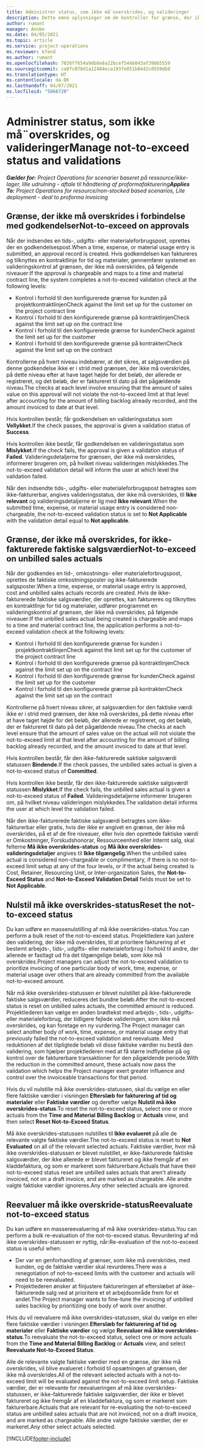 ```yaml
---
title: Administrer status, som ikke må¨overskrides, og valideringer
description: Dette emne oplysninger om de kontroller for grænse, der ikke må overskrides, som udføres i Project Operations.
author: rumant
manager: Annbe
ms.date: 04/05/2021
ms.topic: article
ms.service: project-operations
ms.reviewer: kfend
ms.author: rumant
ms.openlocfilehash: 7026ff654a9db8e8a22bcef544b043af39865559
ms.sourcegitcommit: ca0fc078d1a12484eca193fe051b8442c0559db8
ms.translationtype: HT
ms.contentlocale: da-DK
ms.lasthandoff: 04/07/2021
ms.locfileid: "5866720"
---
```

# <a name="manage-not-to-exceed-status-and-validations"></a><span data-ttu-id="9661c-103">Administrer status, som ikke må¨overskrides, og valideringer</span><span class="sxs-lookup"><span data-stu-id="9661c-103">Manage not-to-exceed status and validations</span></span> 

<span data-ttu-id="9661c-104">_**Gælder for:** Project Operations for scenarier baseret på ressource/ikke-lager, lille udrulning - aftale til håndtering af proformafakturering_</span><span class="sxs-lookup"><span data-stu-id="9661c-104">_**Applies To:** Project Operations for resource/non-stocked based scenarios, Lite deployment - deal to proforma invoicing_</span></span>

## <a name="not-to-exceed-on-approvals"></a><span data-ttu-id="9661c-105">Grænse, der ikke må overskrides i forbindelse med godkendelser</span><span class="sxs-lookup"><span data-stu-id="9661c-105">Not-to-exceed on approvals</span></span>

<span data-ttu-id="9661c-106">Når der indsendes en tids-, udgifts- eller materialeforbrugspost, oprettes der en godkendelsespost.</span><span class="sxs-lookup"><span data-stu-id="9661c-106">When a time, expense, or material usage entry is submitted, an approval record is created.</span></span> <span data-ttu-id="9661c-107">Hvis godkendelsen kan faktureres og tilknyttes en kontraktlinje for tid og materialer, gennemfører systemet en valideringskontrol af grænsen, der ikke må overskrides, på følgende niveauer:</span><span class="sxs-lookup"><span data-stu-id="9661c-107">If the approval is chargeable and maps to a time and material contract line, the system completes a not-to-exceed validation check at the following levels:</span></span>

  - <span data-ttu-id="9661c-108">Kontrol i forhold til den konfigurerede grænse for kunden på projektkontraktlinjen</span><span class="sxs-lookup"><span data-stu-id="9661c-108">Check against the limit set up for the customer on the project contract line</span></span>
  - <span data-ttu-id="9661c-109">Kontrol i forhold til den konfigurerede grænse på kontraktlinjen</span><span class="sxs-lookup"><span data-stu-id="9661c-109">Check against the limit set up on the contract line</span></span>
  - <span data-ttu-id="9661c-110">Kontrol i forhold til den konfigurerede grænse for kunden</span><span class="sxs-lookup"><span data-stu-id="9661c-110">Check against the limit set up for the customer</span></span>
  - <span data-ttu-id="9661c-111">Kontrol i forhold til den konfigurerede grænse på kontrakten</span><span class="sxs-lookup"><span data-stu-id="9661c-111">Check against the limit set up on the contract</span></span>

<span data-ttu-id="9661c-112">Kontrollerne på hvert niveau indebærer, at det sikres, at salgsværdien på denne godkendelse ikke er i strid med grænsen, der ikke må overskrides, på dette niveau efter at have taget højde for det beløb, der allerede er registreret, og det beløb, der er faktureret til dato på det pågældende niveau.</span><span class="sxs-lookup"><span data-stu-id="9661c-112">The checks at each level involve ensuring that the amount of sales value on this approval will not violate the not-to-exceed limit at that level after accounting for the amount of billing backlog already recorded, and the amount invoiced to date at that level.</span></span>

<span data-ttu-id="9661c-113">Hvis kontrollen består, får godkendelsen en valideringsstatus som **Vellykket**.</span><span class="sxs-lookup"><span data-stu-id="9661c-113">If the check passes, the approval is given a validation status of **Success**.</span></span>

<span data-ttu-id="9661c-114">Hvis kontrollen ikke består, får godkendelsen en valideringsstatus som **Mislykket**.</span><span class="sxs-lookup"><span data-stu-id="9661c-114">If the check fails, the approval is given a validation status of **Failed**.</span></span> <span data-ttu-id="9661c-115">Valideringsdetaljerne for grænsen, der ikke må overskrides, informerer brugeren om, på hvilket niveau valideringen mislykkedes.</span><span class="sxs-lookup"><span data-stu-id="9661c-115">The not-to-exceed validation detail will inform the user at which level the validation failed.</span></span>

<span data-ttu-id="9661c-116">Når den indsendte tids-, udgifts- eller materialeforbrugspost betragtes som ikke-fakturerbar, angives valideringsstatus, der ikke må overskrides, til **Ikke relevant** og valideringsdetaljerne er lig med **Ikke relevant**.</span><span class="sxs-lookup"><span data-stu-id="9661c-116">When the submitted time, expense, or material usage entry is considered non-chargeable, the not-to-exceed validation status is set to **Not Applicable** with the validation detail equal to **Not applicable**.</span></span>

## <a name="not-to-exceed-on-unbilled-sales-actuals"></a><span data-ttu-id="9661c-117">Grænse, der ikke må overskrides, for ikke-fakturerede faktiske salgsværdier</span><span class="sxs-lookup"><span data-stu-id="9661c-117">Not-to-exceed on unbilled sales actuals</span></span>

<span data-ttu-id="9661c-118">Når der godkendes en tid-, omkostnings- eller materialeforbrugspost, oprettes de faktiske omkostningsposter og ikke-fakturerede salgsposter.</span><span class="sxs-lookup"><span data-stu-id="9661c-118">When a time, expense, or material usage entry is approved, cost and unbilled sales actuals records are created.</span></span> <span data-ttu-id="9661c-119">Hvis de ikke-fakturerede faktiske salgsværdier, der oprettes, kan faktureres og tilknyttes en kontraktlinje for tid og materialer, udfører programmet en valideringskontrol af grænsen, der ikke må overskrides, på følgende niveauer:</span><span class="sxs-lookup"><span data-stu-id="9661c-119">If the unbilled sales actual being created is chargeable and maps to a time and material contract line, the application performs a not-to-exceed validation check at the following levels:</span></span>

  - <span data-ttu-id="9661c-120">Kontrol i forhold til den konfigurerede grænse for kunden i projektkontraktlinjen</span><span class="sxs-lookup"><span data-stu-id="9661c-120">Check against the limit set up for the customer of the project contract line</span></span>
  - <span data-ttu-id="9661c-121">Kontrol i forhold til den konfigurerede grænse på kontraktlinjen</span><span class="sxs-lookup"><span data-stu-id="9661c-121">Check against the limit set up on the contract line</span></span>
  - <span data-ttu-id="9661c-122">Kontrol i forhold til den konfigurerede grænse for kunden</span><span class="sxs-lookup"><span data-stu-id="9661c-122">Check against the limit set up for the customer</span></span>
  - <span data-ttu-id="9661c-123">Kontrol i forhold til den konfigurerede grænse på kontrakten</span><span class="sxs-lookup"><span data-stu-id="9661c-123">Check against the limit set up on the contract</span></span>

<span data-ttu-id="9661c-124">Kontrollerne på hvert niveau sikrer, at salgsværdien for den faktiske værdi ikke er i strid med grænsen, der ikke må overskrides, på dette niveau efter at have taget højde for det beløb, der allerede er registreret, og det beløb, der er faktureret til dato på det pågældende niveau.</span><span class="sxs-lookup"><span data-stu-id="9661c-124">The checks at each level ensure that the amount of sales value on the actual will not violate the not-to-exceed limit at that level after accounting for the amount of billing backlog already recorded, and the amount invoiced to date at that level.</span></span>

<span data-ttu-id="9661c-125">Hvis kontrollen består, får den ikke-fakturerede saktiske salgsværdi statussen **Bindende**.</span><span class="sxs-lookup"><span data-stu-id="9661c-125">If the check passes, the unbilled sales actual is given a not-to-exceed status of **Committed**.</span></span>

<span data-ttu-id="9661c-126">Hvis kontrollen ikke består, får den ikke-fakturerede saktiske salgsværdi statussen **Mislykket**.</span><span class="sxs-lookup"><span data-stu-id="9661c-126">If the check fails, the unbilled sales actual is given a not-to-exceed status of **Failed**.</span></span> <span data-ttu-id="9661c-127">Valideringsdetaljerne informerer brugeren om, på hvilket niveau valideringen mislykkedes.</span><span class="sxs-lookup"><span data-stu-id="9661c-127">The validation detail informs the user at which level the validation failed.</span></span>

<span data-ttu-id="9661c-128">Når den ikke-fakturerede faktiske salgsværdi betragtes som ikke-fakturerbar eller gratis, hvis der ikke er angivet en grænse, der ikke må overskrides, på et af de fire niveauer, eller hvis den oprettede faktiske værdi er Omkostninger, Forskudshonorar, Ressourceenhed eller Internt salg, skal felterne **Må ikke overskrides-status** og **Må ikke overskrides-valideringsdetaljer** angives til **Ikke tilgængelig**.</span><span class="sxs-lookup"><span data-stu-id="9661c-128">When the unbilled sales actual is considered non-chargeable or complimentary, if there is no not-to-exceed limit setup at any of the four levels, or if the actual being created is Cost, Retainer, Resourcing Unit, or Inter-organization Sales, the **Not-to-Exceed Status** and **Not-to-Exceed Validation Detail** fields must be set to **Not Applicable**.</span></span>

## <a name="reset-the-not-to-exceed-status"></a><span data-ttu-id="9661c-129">Nulstil må ikke overskrides-status</span><span class="sxs-lookup"><span data-stu-id="9661c-129">Reset the not-to-exceed status</span></span>

<span data-ttu-id="9661c-130">Du kan udføre en massenulstilling af må ikke overskrides-status.</span><span class="sxs-lookup"><span data-stu-id="9661c-130">You can perform a bulk reset of the not-to-exceed status.</span></span> <span data-ttu-id="9661c-131">Projektledere kan justere den validering, der ikke må overskrides, til at prioritere fakturering af et bestemt arbejds-, tids-, udgifts- eller materialeforbrug i forhold til andre, der allerede er fastlagt ud fra det tilgængelige beløb, som ikke må overskrides.</span><span class="sxs-lookup"><span data-stu-id="9661c-131">Project managers can adjust the not-to-exceed validation to prioritize invoicing of one particular body of work, time, expense, or material usage over others that are already committed from the available not-to-exceed amount.</span></span>

<span data-ttu-id="9661c-132">Når må ikke overskrides-statussen er blevet nulstillet på ikke-fakturerede faktiske salgsværdier, reduceres det bundne beløb.</span><span class="sxs-lookup"><span data-stu-id="9661c-132">After the not-to-exceed status is reset on unbilled sales actuals, the committed amount is reduced.</span></span> <span data-ttu-id="9661c-133">Projektlederen kan vælge en anden brødtekst med arbejds-, tids-, udgifts- eller materialeforbrug, der tidligere fejlede valideringen, som ikke må overskrides, og kan foretage en ny vurdering.</span><span class="sxs-lookup"><span data-stu-id="9661c-133">The Project manager can select another body of work, time, expense, or material usage entry that previously failed the not-to-exceed validation and reevaluate.</span></span> <span data-ttu-id="9661c-134">Med reduktionen af det tilpligtede beløb vil disse faktiske værdier nu bestå den validering, som hjælper projektlederen med at få større indflydelse på og kontrol over de fakturerbare transaktioner for den pågældende periode.</span><span class="sxs-lookup"><span data-stu-id="9661c-134">With the reduction in the committed amount, these actuals now pass the validation which helps the Project manager exert greater influence and control over the invoiceable transactions for that period.</span></span>

<span data-ttu-id="9661c-135">Hvis du vil nulstille må ikke overskrides-statussen, skal du vælge en eller flere faktiske værdier i visningen **Efterslæb for fakturering af tid og materialer** eller **Faktiske værdier** og derefter vælge **Nulstil må ikke overskrides-status**.</span><span class="sxs-lookup"><span data-stu-id="9661c-135">To reset the not-to-exceed status, select one or more actuals from the **Time and Material Billing Backlog** or **Actuals** view, and then select **Reset Not-to-Exceed Status**.</span></span>

<span data-ttu-id="9661c-136">Må ikke overskrides-statussen nulstilles til **Ikke evalueret** på alle de relevante valgte faktiske værdier.</span><span class="sxs-lookup"><span data-stu-id="9661c-136">The not-to-exceed status is reset to **Not Evaluated** on all of the relevant selected actuals.</span></span> <span data-ttu-id="9661c-137">Faktiske værdier, hvor må ikke overskrides-statussen er blevet nulstillet, er ikke-fakturerede faktiske salgsværdier, der ikke allerede er blevet faktureret og ikke fremgår af en kladdefaktura, og som er markeret som fakturerbare.</span><span class="sxs-lookup"><span data-stu-id="9661c-137">Actuals that have their not-to-exceed status reset are unbilled sales actuals that aren't already invoiced, not on a draft invoice, and are marked as chargeable.</span></span> <span data-ttu-id="9661c-138">Alle andre valgte faktiske værdier ignoreres.</span><span class="sxs-lookup"><span data-stu-id="9661c-138">Any other selected actuals are ignored.</span></span>

## <a name="reevaluate-not-to-exceed-status"></a><span data-ttu-id="9661c-139">Reevaluer må ikke overskride-status</span><span class="sxs-lookup"><span data-stu-id="9661c-139">Reevaluate not-to-exceed status</span></span>

<span data-ttu-id="9661c-140">Du kan udføre en massereevaluering af må ikke overskrides-status.</span><span class="sxs-lookup"><span data-stu-id="9661c-140">You can perform a bulk re-evaluation of the not-to-exceed status.</span></span> <span data-ttu-id="9661c-141">Revurdering af må ikke overskrides-statussen er nyttig, når:</span><span class="sxs-lookup"><span data-stu-id="9661c-141">Re-evaluation of the not-to-exceed status is useful when:</span></span>

  - <span data-ttu-id="9661c-142">Der var en genforhandling af grænser, som ikke må overskrides, med kunden, og de faktiske værdier skal revurderes.</span><span class="sxs-lookup"><span data-stu-id="9661c-142">There was a renegotiation of not-to-exceed limits with the customer and actuals will need to be reevaluated.</span></span>
  - <span data-ttu-id="9661c-143">Projektlederen ønsker at finjustere faktureringen af efterslæbet af ikke-fakturerede salg ved at prioritere et et arbejdsområde frem for et andet.</span><span class="sxs-lookup"><span data-stu-id="9661c-143">The Project manager wants to fine-tune the invoicing of unbilled sales backlog by prioritizing one body of work over another.</span></span>

<span data-ttu-id="9661c-144">Hvis du vil reevaluere må ikke overskrides-statussen, skal du vælge en eller flere faktiske værdier i visningen **Efterslæb for fakturering af tid og materialer** eller **Faktiske værdier** og vælge **Reevaluer må ikke overskrides-status**.</span><span class="sxs-lookup"><span data-stu-id="9661c-144">To reevaluate the not-to-exceed status, select one or more actuals from the **Time and Material Billing Backlog** or **Actuals** view, and select **Reevaluate Not-to-Exceed Status**.</span></span>

<span data-ttu-id="9661c-145">Alle de relevante valgte faktiske værdier med en grænse, der ikke må overskrides, vil blive evalueret i forhold til opsætningen af grænsen, der ikke må overskrides.</span><span class="sxs-lookup"><span data-stu-id="9661c-145">All of the relevant selected actuals with a not-to-exceed limit will be evaluated against the not-to-exceed limit setup.</span></span> <span data-ttu-id="9661c-146">Faktiske værdier, der er relevante for reevalueringen af må ikke overskrides-statussen, er ikke-fakturerede faktiske salgsværdier, der ikke er blevet faktureret og ikke fremgår af en kladdefaktura, og som er markeret som fakturerbare.</span><span class="sxs-lookup"><span data-stu-id="9661c-146">Actuals that are relevant for re-evaluating the not-to-exceed status are unbilled sales actuals that are not invoiced, not on a draft invoice, and are marked as chargeable.</span></span> <span data-ttu-id="9661c-147">Alle andre valgte faktiske værdier, der er markeret.</span><span class="sxs-lookup"><span data-stu-id="9661c-147">Any other select actuals selected.</span></span>


[!INCLUDE[footer-include](../../includes/footer-banner.md)]
